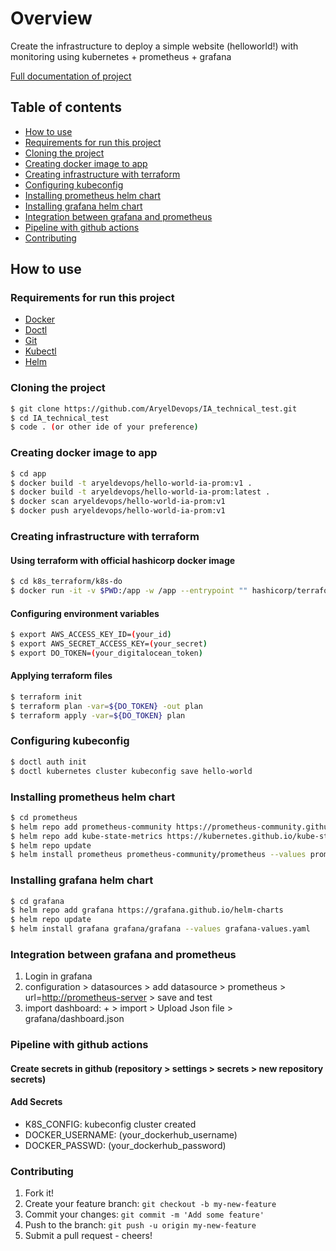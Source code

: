 # Overview

Create the infrastructure to deploy a simple website (helloworld!) with
monitoring using kubernetes + prometheus + grafana

[Full documentation of project](doc.md)

## Table of contents

* [How to use](#How-to-use)
* [Requirements for run this project](#Requirements-for-run-this-project)
* [Cloning the project](#Cloning-the-project)
* [Creating docker image to app](#Creating-docker-image-to-app)
* [Creating infrastructure with terraform](#Creating-infrastructure-with-terraform)
* [Configuring kubeconfig](#Configuring-kubeconfig)
* [Installing prometheus helm chart](#Installing-prometheus-helm-chart)
* [Installing grafana helm chart](#Installing-grafana-helm-chart)
* [Integration between grafana and prometheus](#Integration-between-grafana-and-prometheus)
* [Pipeline with github actions](#Pipeline-with-github-actions)
* [Contributing](#Contributing)

## How to use

### Requirements for run this project

* [Docker](https://docs.docker.com/engine/install/)
* [Doctl](https://docs.digitalocean.com/reference/doctl/how-to/install/)
* [Git](https://git-scm.com/)
* [Kubectl](https://kubernetes.io/docs/tasks/tools/install-kubectl-linux/)
* [Helm](https://helm.sh/)

### Cloning the project

```sh
$ git clone https://github.com/AryelDevops/IA_technical_test.git
$ cd IA_technical_test
$ code . (or other ide of your preference)
```

### Creating docker image to app

```sh
$ cd app
$ docker build -t aryeldevops/hello-world-ia-prom:v1 .
$ docker build -t aryeldevops/hello-world-ia-prom:latest .
$ docker scan aryeldevops/hello-world-ia-prom:v1
$ docker push aryeldevops/hello-world-ia-prom:v1
```

### Creating infrastructure with terraform

#### Using terraform with official hashicorp docker image

```sh
$ cd k8s_terraform/k8s-do
$ docker run -it -v $PWD:/app -w /app --entrypoint "" hashicorp/terraform:light sh
```

#### Configuring environment variables

```sh
$ export AWS_ACCESS_KEY_ID=(your_id)
$ export AWS_SECRET_ACCESS_KEY=(your_secret)
$ export DO_TOKEN=(your_digitalocean_token)
```

#### Applying terraform files

```sh
$ terraform init
$ terraform plan -var=${DO_TOKEN} -out plan
$ terraform apply -var=${DO_TOKEN} plan
```

### Configuring kubeconfig

```sh
$ doctl auth init 
$ doctl kubernetes cluster kubeconfig save hello-world 
```

### Installing prometheus helm chart

```sh
$ cd prometheus
$ helm repo add prometheus-community https://prometheus-community.github.io/helm-charts
$ helm repo add kube-state-metrics https://kubernetes.github.io/kube-state-metrics
$ helm repo update
$ helm install prometheus prometheus-community/prometheus --values prometheus-values.yaml
```

### Installing grafana helm chart

```sh
$ cd grafana
$ helm repo add grafana https://grafana.github.io/helm-charts
$ helm repo update
$ helm install grafana grafana/grafana --values grafana-values.yaml
```

### Integration between grafana and prometheus

1. Login in grafana
2. configuration > datasources > add datasource > prometheus > url=<http://prometheus-server> > save and test
3. import dashboard: + > import > Upload Json file > grafana/dashboard.json

### Pipeline with github actions

#### Create secrets in github (repository > settings > secrets > new repository secrets)

#### Add Secrets

* K8S_CONFIG: kubeconfig cluster created
* DOCKER_USERNAME: (your_dockerhub_username)
* DOCKER_PASSWD: (your_dockerhub_password)

### Contributing

1. Fork it!
2. Create your feature branch: `git checkout -b my-new-feature`
3. Commit your changes: `git commit -m 'Add some feature'`
4. Push to the branch: `git push -u origin my-new-feature`
5. Submit a pull request - cheers!

